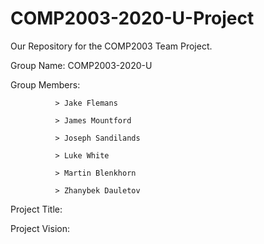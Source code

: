 # COMP2003-2020-U-Project
Our Repository for the COMP2003 Team Project.

Group Name: COMP2003-2020-U

Group Members: 

              > Jake Flemans
              
              > James Mountford
              
              > Joseph Sandilands
              
              > Luke White
              
              > Martin Blenkhorn
              
              > Zhanybek Dauletov
              
Project Title: 

Project Vision: 
